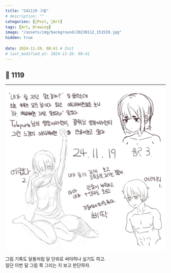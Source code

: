 ```yaml
---
title: "241119 그림"
# description: ""
categories: [📀Post, 🍌Art]
tags: [Art, Drawing]
image: "/assets/img/background/20230112_151539.jpg"
hidden: true

date: 2024-11-20. 08:41 # Init
# last_modified_at: 2024-11-20. 08:41
---
```


## 📀 1119

---

![241119_193836](/assets/img/drawing/241119_193836.jpg)

그림 기록도 달돌처럼 달 단위로 써야하나 싶기도 하고.  
일단 이번 달 그림 쭉 그리는 지 보고 판단하자.  

